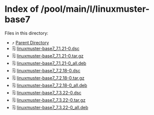 
# Index of /pool/main/l/linuxmuster-base7
Files in this directory:
- ⤴ [Parent Directory](../)
- 🗒 [linuxmuster-base7_7.1.21-0.dsc](linuxmuster-base7_7.1.21-0.dsc)
- 🗒 [linuxmuster-base7_7.1.21-0.tar.gz](linuxmuster-base7_7.1.21-0.tar.gz)
- 🗒 [linuxmuster-base7_7.1.21-0_all.deb](linuxmuster-base7_7.1.21-0_all.deb)
- 🗒 [linuxmuster-base7_7.2.18-0.dsc](linuxmuster-base7_7.2.18-0.dsc)
- 🗒 [linuxmuster-base7_7.2.18-0.tar.gz](linuxmuster-base7_7.2.18-0.tar.gz)
- 🗒 [linuxmuster-base7_7.2.18-0_all.deb](linuxmuster-base7_7.2.18-0_all.deb)
- 🗒 [linuxmuster-base7_7.3.22-0.dsc](linuxmuster-base7_7.3.22-0.dsc)
- 🗒 [linuxmuster-base7_7.3.22-0.tar.gz](linuxmuster-base7_7.3.22-0.tar.gz)
- 🗒 [linuxmuster-base7_7.3.22-0_all.deb](linuxmuster-base7_7.3.22-0_all.deb)
